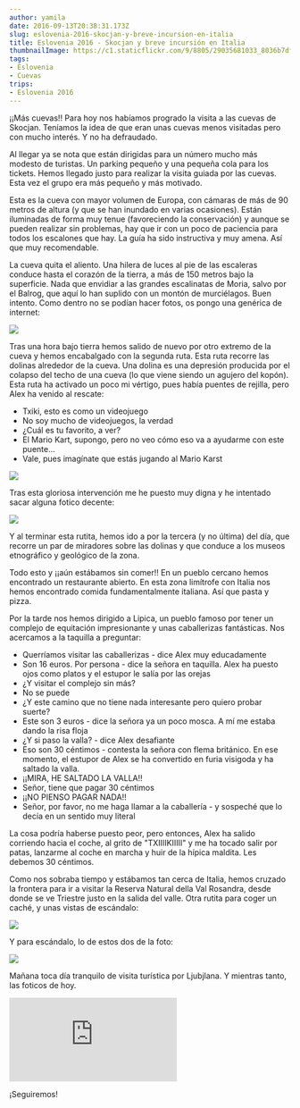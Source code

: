```yaml
---
author: yamila
date: 2016-09-13T20:38:31.173Z
slug: eslovenia-2016-skocjan-y-breve-incursion-en-italia
title: Eslovenia 2016 - Skocjan y breve incursión en Italia
thumbnailImage: https://c1.staticflickr.com/9/8805/29035681033_8036b7dff1_c.jpg
tags:
- Eslovenia
- Cuevas
trips:
- Eslovenia 2016
---
```


¡¡Más cuevas!! Para hoy nos habíamos progrado la visita a las cuevas de Skocjan. Teníamos la idea de que eran unas cuevas menos visitadas pero con mucho interés. Y no ha defraudado.

Al llegar ya se nota que están dirigidas para un número mucho más modesto de turistas. Un parking pequeño y una pequeña cola para los tickets. Hemos llegado justo para realizar la visita guiada por las cuevas. Esta vez el grupo era más pequeño y más motivado.

Esta es la cueva con mayor volumen de Europa, con cámaras de más de 90 metros de altura (y que se han inundado en varias ocasiones). Están iluminadas de forma muy tenue (favoreciendo la conservación) y aunque se pueden realizar sin problemas, hay que ir con un poco de paciencia para todos los escalones que hay. La guía ha sido instructiva y muy amena. Así que muy recomendable.

La cueva quita el aliento. Una hilera de luces al pie de las escaleras conduce hasta el corazón de la tierra, a más de 150 metros bajo la superficie. Nada que envidiar a las grandes escalinatas de Moria, salvo por el Balrog, que aquí lo han suplido con un montón de murciélagos. Buen intento. Como dentro no se podían hacer fotos, os pongo una genérica de internet:

<img src="http://www.hisa-odlicnosti-bok.si//assets/pkc/images/c_108_330_l.jpg" />

Tras una hora bajo tierra hemos salido de nuevo por otro extremo de la cueva y hemos encabalgado con la segunda ruta. Esta ruta recorre las dolinas alrededor de la cueva. Una dolina es una depresión producida por el colapso del techo de una cueva (lo que viene siendo un agujero del kopón). Esta ruta ha activado un poco mi vértigo, pues había puentes de rejilla, pero Alex ha venido al rescate:

- Txiki, esto es como un videojuego
- No soy mucho de videojuegos, la verdad
- ¿Cuál es tu favorito, a ver?
- El Mario Kart, supongo, pero no veo cómo eso va a ayudarme con este puente...
- Vale, pues imagínate que estás jugando al Mario Karst

<img src="https://media3.giphy.com/media/zNrg4ulntLBMk/giphy.gif" />

Tras esta gloriosa intervención me he puesto muy digna y he intentado sacar alguna fotico decente:

<img src="https://c1.staticflickr.com/9/8805/29035681033_8036b7dff1_c.jpg" />

Y al terminar esta rutita, hemos ido a por la tercera (y no última) del día, que recorre un par de miradores sobre las dolinas y que conduce a los museos etnográfico y geológico de la zona.

Todo esto y ¡¡aún estábamos sin comer!! En un pueblo cercano hemos encontrado un restaurante abierto. En esta zona limítrofe con Italia nos hemos encontrado comida fundamentalmente italiana. Así que pasta y pizza.

Por la tarde nos hemos dirigido a Lipica, un pueblo famoso por tener un complejo de equitación impresionante y unas caballerizas fantásticas. Nos acercamos a la taquilla a preguntar:

- Querríamos visitar las caballerizas - dice Alex muy educadamente
- Son 16 euros. Por persona - dice la señora en taquilla. Alex ha puesto ojos como platos y el estupor le salía por las orejas
- ¿Y visitar el complejo sin más?
- No se puede
- ¿Y este camino que no tiene nada interesante pero quiero probar suerte?
- Este son 3 euros - dice la señora ya un poco mosca. A mí me estaba dando la risa floja
- ¿Y si paso la valla? - dice Alex desafiante
- Eso son 30 céntimos - contesta la señora con flema británico. En ese momento, el estupor de Alex se ha convertido en furia visigoda y ha saltado la valla.
- ¡¡MIRA, HE SALTADO LA VALLA!!
- Señor, tiene que pagar 30 céntimos
- ¡¡NO PIENSO PAGAR NADA!!
- Señor, por favor, no me haga llamar a la caballería - y sospeché que lo decía en un sentido muy literal

La cosa podría haberse puesto peor, pero entonces, Alex ha salido corriendo hacia el coche, al grito de "TXIIIIKIIIII" y me ha tocado salir por patas, lanzarme al coche en marcha y huir de la hípica maldita. Les debemos 30 céntimos.

Como nos sobraba tiempo y estábamos tan cerca de Italia, hemos cruzado la frontera para ir a visitar la Reserva Natural della Val Rosandra, desde donde se ve Triestre justo en la salida del valle. Otra rutita para coger un caché, y unas vistas de escándalo:

<img src="https://c1.staticflickr.com/9/8026/29369619960_0d14f416b7_c.jpg" />

Y para escándalo, lo de estos dos de la foto:

<img src="https://c1.staticflickr.com/9/8433/29550691482_3e11ee1bde_c.jpg" />

Mañana toca día tranquilo de visita turística por Ljubjlana. Y mientras tanto, las foticos de hoy.

<div class='embed-container'><iframe src='https://www.flickr.com/photos/125687915@N08/albums/72157673732507006/player' frameborder='0' allowfullscreen webkitallowfullscreen mozallowfullscreen oallowfullscreen msallowfullscreen></iframe></div>

¡Seguiremos!
